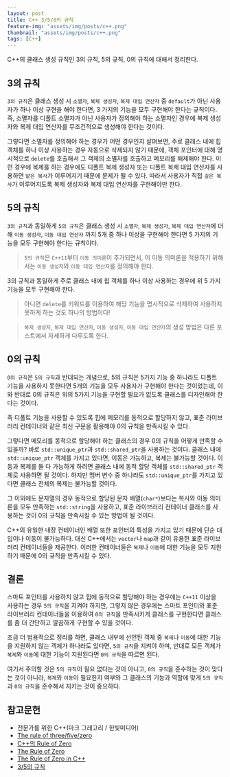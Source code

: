 ```yaml
---
layout: post
title: C++ 3/5/0의 규칙
feature-img: "assets/img/posts/c++.png"
thumbnail: "assets/img/posts/c++.png"
tags: [C++]
---
```


C++의 클래스 생성 규칙인 3의 규칙, 5의 규칙, 0의 규칙에 대해서 정리한다.

## 3의 규칙

`3의 규칙`은 클래스 생성 시 `소멸자`, `복제 생성자`, `복제 대입 연산자` 중 `default`가 아닌 사용자가 하나 이상 구현을 해야 한다면, 3 가지의 기능을 모두 구현해야 한다는 규칙이다. 즉, 소멸자를 디폴트 소멸자가 아닌 사용자가 정의해야 하는 소멸자인 경우에 복제 생성자와 복제 대입 연산자를 무조건적으로 생성해야 한다는 것이다.

그렇다면 소멸자를 정의해야 하는 경우가 어떤 경우인지 살펴보면, 주로 클래스 내에 힙 객체를 하나 이상 사용하는 경우 자동으로 삭제되지 않기 때문에, 객체 포인터에 대해 명시적으로 `delete`를 호출해서 그 객체의 소멸자를 호출하고 메모리를 해제해야 한다. 이런 경우에 복제를 하는 경우에도 디폴트 복제 생성자 또는 디폴트 복제 대입 연산자를 사용하면 `얕은 복사`가 이루어지기 때문에 문제가 될 수 있다. 따라서 사용자가 직접 `깊은 복사`가 이루어지도록 복제 생성자와 복제 대입 연산자를 구현해야만 한다.

## 5의 규칙

`3의 규칙`과 동일하게 `5의 규칙`은 클래스 생성 시 `소멸자`, `복제 생성자`, `복제 대입 연산자`에 더해 `이동 생성자`, `이동 대입 연산자` 까지 5개 중 하나 이상을 구현해야 한다면 5 가지의 기능을 모두 구현해야 한다는 규칙이다. 

> `5의 규칙`은 `C++11`부터 `이동 의미론`이 추가되면서, 이 이동 의미론을 적용하기 위해서는 `이동 생성자`와 `이동 대입 연산자`를 정의해야 한다. 

3의 규칙과 동일하게 주로 클래스 내에 힙 객체를 하나 이상 사용하는 경우에 위 5 가지 기능을 모두 구현해야 한다.

> 아니면 `delete`를 키워드를 이용하여 해당 기능을 명시적으로 삭제하여 사용하지 못하게 하는 것도 하나의 방법이다!

> `복제 생성자`, `복제 대입 연산자`, `이동 생성자`, `이동 대입 연산자`의 생성 방법은 다른 포스트에서 자세하게 다루도록 한다.

## 0의 규칙

`0의 규칙`은 `5의 규칙`과 반대되는 개념으로, 5의 규칙은 5가지 기능 중 하나라도 디폴트 기능을 사용하지 못한다면 5개의 기능을 모두 사용자가 구현해야 한다는 것이었는데, 이와 반대로 0의 규칙은 위의 5가지 기능을 구현할 필요가 없도록 클래스를 디자인해야 한다는 것이다.

즉 디폴트 기능을 사용할 수 있도록 힙에 메모리를 동적으로 할당하지 않고, 표준 라이브러리 컨테이너와 같은 최신 구문을 활용해야 0의 규칙을 만족시킬 수 있다.

그렇다면 메모리를 동적으로 할당해야 하는 클래스의 경우 0의 규칙을 어떻게 만족할 수 있을까? 바로 `std::unique_ptr`과 `std::shared_ptr`을 사용하는 것이다. 클래스 내에 `std::unique_ptr` 객체를 가지고 있다면, 이동은 가능하고, 복제는 불가능할 것이다. 이동과 복제를 둘 다 가능하게 하려면 클래스 내에 동적 할당 객체를 `std::shared_ptr` 객체로 사용하면 될 것이다. 하지만 멤버 변수 중 하나라도 `std::unique_ptr`를 가지고 있다면 클래스 전체의 복제는 불가능할 것이다.

그 이외에도 문자열의 경우 동적으로 할당된 문자 배열(`char*`)보다는 복사와 이동 의미론을 모두 만족하는 `std::string`을 사용하고, 표준 라이브러리 컨테이너 클래스를 사용하는 것이 0의 규칙을 만족시킬 수 있는 방법이 될 것이다.

C++의 유일한 내장 컨테이너인 배열 또한 포인터의 특성을 가지고 있기 때문에 단순 대입이나 이동이 불가능하다. 대신 C++에서는 `vector`나 `map`과 같이 유용한 표준 라이브러리 컨테이너들을 제공한다. 이러한 컨테이너들은 `복제`나 `이동`에 대한 기능을 모두 지원하기 때문에 0의 규칙을 만족시킬 수 있다.

## 결론

스마트 포인터를 사용하지 않고 힙에 동적으로 할당해야 하는 경우에는 `C++11` 이상을 사용하는 경우 `5의 규칙`을 지켜야 하지만, 그렇지 않은 경우에는 스마트 포인터와 표준 라이브러리 컨테이너들을 이용하여 `0의 규칙`을 만족시키게 클래스를 구현한다면 클래스를 좀 더 간단하고 깔끔하게 구현할 수 있을 것이다.

조금 더 범용적으로 정리를 하면, 클래스 내부에 선언된 객체 중 `복제`나 `이동`에 대한 기능을 지원하지 않는 객체가 하나라도 있다면, `5의 규칙`을 지켜야 하며, 반대로 모든 객체가 `복제`와 `이동`에 대한 기능이 지원된다면 `0의 규칙`을 따르면 된다.

여기서 주의할 것은 `5의 규칙`이 필요 없다는 것이 아니고, `0의 규칙`을 준수하는 것이 맞다는 것이 아니라, `복제`와 `이동`이 필요한지 여부와 그 클래스의 기능과 역할에 맞게 `5의 규칙`과 `0의 규칙`을 준수해서 지키는 것이 중요하다.

## 참고문헌

- 전문가를 위한 C++(마크 그레고리 / 한빛미디어)
- [The rule of three/five/zero](https://en.cppreference.com/w/cpp/language/rule_of_three)
- [C++의 Rule of Zero](https://pula39.tistory.com/8)
- [The Rule of Zero](https://blog.feabhas.com/2015/01/the-rule-of-zero/)
- [The Rule of Zero in C++](https://www.fluentcpp.com/2019/04/23/the-rule-of-zero-zero-constructor-zero-calorie/)
- [3/5의 규칙](https://runebook.dev/ko/docs/cpp/language/rule_of_three)